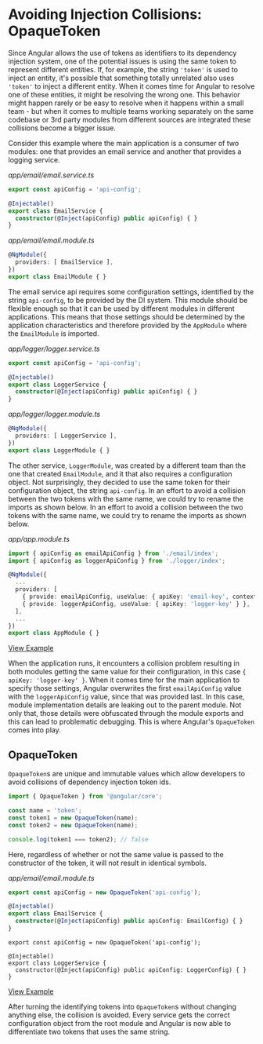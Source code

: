 # Avoiding Injection Collisions: OpaqueToken

Since Angular allows the use of tokens as identifiers to its dependency injection system, one of the potential issues is using the same token to represent different entities. If, for example, the string `'token'` is used to inject an entity, it's possible that something totally unrelated also uses `'token'` to inject a different entity. When it comes time for Angular to resolve one of these entities, it might be resolving the wrong one. This behavior might happen rarely or be easy to resolve when it happens within a small team - but when it comes to multiple teams working separately on the same codebase or 3rd party modules from different sources are integrated these collisions become a bigger issue.

Consider this example where the main application is a consumer of two modules: one that provides an email service and another that provides a logging service.

_app/email/email.service.ts_
```typescript
export const apiConfig = 'api-config';

@Injectable()
export class EmailService {
  constructor(@Inject(apiConfig) public apiConfig) { }
}
```

_app/email/email.module.ts_
```typescript
@NgModule({
  providers: [ EmailService ],
})
export class EmailModule { }
```

The email service api requires some configuration settings, identified by the string `api-config`, to be provided by the DI system. This module should be flexible enough so that it can be used by different modules in different applications. This means that those settings should be determined by the application characteristics and therefore provided by the `AppModule` where the `EmailModule` is imported.

_app/logger/logger.service.ts_
```typescript
export const apiConfig = 'api-config';

@Injectable()
export class LoggerService {
  constructor(@Inject(apiConfig) public apiConfig) { }
}
```

_app/logger/logger.module.ts_
```typescript
@NgModule({
  providers: [ LoggerService ],
})
export class LoggerModule { }
```

The other service, `LoggerModule`, was created by a different team than the one that created `EmailModule`, and it that also requires a configuration object. Not surprisingly, they decided to use the same token for their configuration object, the string `api-config`.  In an effort to avoid a collision between the two tokens with the same name, we could try to rename the imports as shown below. In an effort to avoid a collision between the two tokens with the same name, we could try to rename the imports as shown below.

_app/app.module.ts_
```typescript
import { apiConfig as emailApiConfig } from './email/index';
import { apiConfig as loggerApiConfig } from './logger/index';

@NgModule({
  ...
  providers: [
    { provide: emailApiConfig, useValue: { apiKey: 'email-key', context: 'registration' } },
    { provide: loggerApiConfig, useValue: { apiKey: 'logger-key' } },
  ],
  ...
})
export class AppModule { }
```
[View Example](https://plnkr.co/edit/QrvjsucT6lF6dnFUb2ag?p=preview)

When the application runs, it encounters a collision problem resulting in both modules getting the same value for their configuration, in this case `{ apiKey: 'logger-key' }`. When it comes time for the main application to specify those settings, Angular overwrites the first `emailApiConfig` value with the `loggerApiConfig` value, since that was provided last. In this case, module implementation details are leaking out to the parent module. Not only that, those details were obfuscated through the module exports and this can lead to problematic debugging. This is where Angular's `OpaqueToken` comes into play.

## OpaqueToken

`OpaqueToken`s are unique and immutable values which allow developers to avoid collisions of dependency injection token ids.

```typescript
import { OpaqueToken } from '@angular/core';

const name = 'token';
const token1 = new OpaqueToken(name);
const token2 = new OpaqueToken(name);

console.log(token1 === token2); // false
```

Here, regardless of whether or not the same value is passed to the constructor of the token, it will not result in identical symbols.

_app/email/email.module.ts_
```typescript
export const apiConfig = new OpaqueToken('api-config');

@Injectable()
export class EmailService {
  constructor(@Inject(apiConfig) public apiConfig: EmailConfig) { }
}
```

```
export const apiConfig = new OpaqueToken('api-config');

@Injectable()
export class LoggerService {
  constructor(@Inject(apiConfig) public apiConfig: LoggerConfig) { }
}
```
[View Example](https://plnkr.co/edit/SHfTH9R6JVDwJKnzRFSH?p=preview)

After turning the identifying tokens into `OpaqueToken`s without changing anything else, the collision is avoided. Every service gets the correct configuration object from the root module and Angular is now able to differentiate two tokens that uses the same string.
